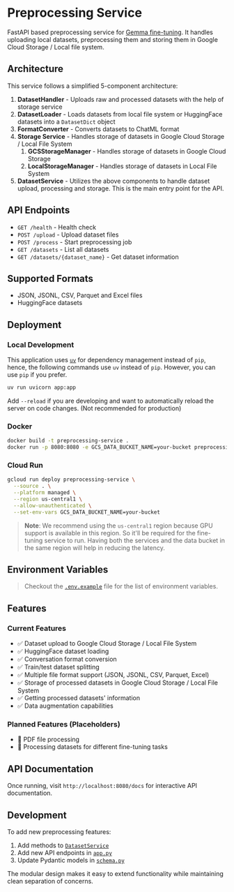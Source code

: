 # Preprocessing Service

FastAPI based preprocessing service for [Gemma fine-tuning](https://github.com/gemma-fine-tuning/). It handles uploading local datasets, preprocessing them and storing them in Google Cloud Storage / Local file system.

## Architecture

This service follows a simplified 5-component architecture:

1. **DatasetHandler** - Uploads raw and processed datasets with the help of storage service
2. **DatasetLoader** - Loads datasets from local file system or HuggingFace datasets into a `DatasetDict` object
3. **FormatConverter** - Converts datasets to ChatML format
4. **Storage Service** - Handles storage of datasets in Google Cloud Storage / Local File System
    1. **GCSStorageManager** - Handles storage of datasets in Google Cloud Storage
    2. **LocalStorageManager** - Handles storage of datasets in Local File System
5. **DatasetService** - Utilizes the above components to handle dataset upload, processing and storage. This is the main entry point for the API.

## API Endpoints

- `GET /health` - Health check
- `POST /upload` - Upload dataset files
- `POST /process` - Start preprocessing job
- `GET /datasets` - List all datasets
- `GET /datasets/{dataset_name}` - Get dataset information

## Supported Formats

- JSON, JSONL, CSV, Parquet and Excel files
- HuggingFace datasets

## Deployment

### Local Development

This application uses [`uv`](https://docs.astral.sh/uv/) for dependency management instead of `pip`, hence, the following commands use `uv` instead of `pip`. However, you can use `pip` if you prefer.

```bash
uv run uvicorn app:app
```

Add `--reload` if you are developing and want to automatically reload the server on code changes. (Not recommended for production)

### Docker

```bash
docker build -t preprocessing-service .
docker run -p 8080:8080 -e GCS_DATA_BUCKET_NAME=your-bucket preprocessing-service
```

### Cloud Run

```bash
gcloud run deploy preprocessing-service \
  --source . \
  --platform managed \
  --region us-central1 \
  --allow-unauthenticated \
  --set-env-vars GCS_DATA_BUCKET_NAME=your-bucket
```

> **Note**: We recommend using the `us-central1` region because GPU support is available in this region. So it'll be required for the fine-tuning service to run. Having both the services and the data bucket in the same region will help in reducing the latency.

## Environment Variables

> Checkout the [`.env.example`](../.env.example) file for the list of environment variables.

## Features

### Current Features

- ✅ Dataset upload to Google Cloud Storage / Local File System
- ✅ HuggingFace dataset loading
- ✅ Conversation format conversion
- ✅ Train/test dataset splitting
- ✅ Multiple file format support (JSON, JSONL, CSV, Parquet, Excel)
- ✅ Storage of processed datasets in Google Cloud Storage / Local File System
- ✅ Getting processed datasets' information
- ✅ Data augmentation capabilities

### Planned Features (Placeholders)

- 🔄 PDF file processing
- 🔄 Processing datasets for different fine-tuning tasks

## API Documentation

Once running, visit `http://localhost:8080/docs` for interactive API documentation.

## Development

To add new preprocessing features:

1. Add methods to [`DatasetService`](./services/dataset_service.py)
2. Add new API endpoints in [`app.py`](./app.py)
3. Update Pydantic models in [`schema.py`](./schema.py)

The modular design makes it easy to extend functionality while maintaining clean separation of concerns.
